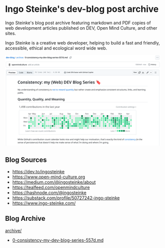 # Ingo Steinke's dev-blog post archive

Ingo Steinke's blog post archive featuring markdown and PDF copies of web development articles published on DEV, Open Mind Culture, and other sites.

Ingo Steinke is a creative web developer, helping to build a fast and friendly, accessible, ethical and ecological word wide web.

![screenshot of partial post content](consistency-cover.png)

## Blog Sources

- https://dev.to/ingosteinke
- https://www.open-mind-culture.org
- https://medium.com/@ingosteinke/about
- https://tealfeed.com/openmindculture
- https://hashnode.com/@ingosteinke
- https://substack.com/profile/50727242-ingo-steinke
- https://www.ingo-steinke.com/

## Blog Archive

[archive/](archive/)

- [0-consistency-my-dev-blog-series-557d.md](https://github.com/openmindculture/dev-blog/blob/main/archive/0-consistency-my-dev-blog-series-557d.md)